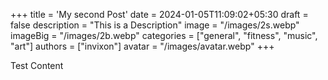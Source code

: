 +++
title = 'My second Post'
date = 2024-01-05T11:09:02+05:30
draft = false
description = "This is a Description"
image = "/images/2s.webp"
imageBig = "/images/2b.webp"
categories = ["general", "fitness", "music", "art"]
authors = ["invixon"]
avatar = "/images/avatar.webp"
+++

Test Content
